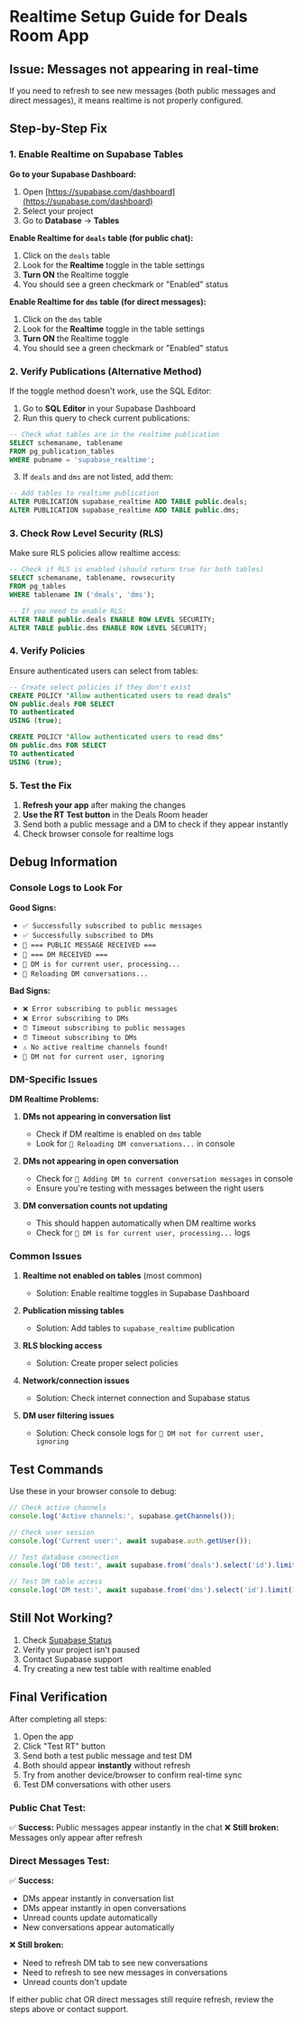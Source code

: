 # Realtime Setup Guide for Deals Room App

## Issue: Messages not appearing in real-time

If you need to refresh to see new messages (both public messages and direct messages), it means realtime is not properly configured.

## Step-by-Step Fix

### 1. Enable Realtime on Supabase Tables

**Go to your Supabase Dashboard:**

1. Open [https://supabase.com/dashboard](https://supabase.com/dashboard)
2. Select your project
3. Go to **Database** → **Tables**

**Enable Realtime for `deals` table (for public chat):**
1. Click on the `deals` table
2. Look for the **Realtime** toggle in the table settings
3. **Turn ON** the Realtime toggle
4. You should see a green checkmark or "Enabled" status

**Enable Realtime for `dms` table (for direct messages):**
1. Click on the `dms` table  
2. Look for the **Realtime** toggle in the table settings
3. **Turn ON** the Realtime toggle
4. You should see a green checkmark or "Enabled" status

### 2. Verify Publications (Alternative Method)

If the toggle method doesn't work, use the SQL Editor:

1. Go to **SQL Editor** in your Supabase Dashboard
2. Run this query to check current publications:

```sql
-- Check what tables are in the realtime publication
SELECT schemaname, tablename 
FROM pg_publication_tables 
WHERE pubname = 'supabase_realtime';
```

3. If `deals` and `dms` are not listed, add them:

```sql
-- Add tables to realtime publication
ALTER PUBLICATION supabase_realtime ADD TABLE public.deals;
ALTER PUBLICATION supabase_realtime ADD TABLE public.dms;
```

### 3. Check Row Level Security (RLS)

Make sure RLS policies allow realtime access:

```sql
-- Check if RLS is enabled (should return true for both tables)
SELECT schemaname, tablename, rowsecurity 
FROM pg_tables 
WHERE tablename IN ('deals', 'dms');

-- If you need to enable RLS:
ALTER TABLE public.deals ENABLE ROW LEVEL SECURITY;
ALTER TABLE public.dms ENABLE ROW LEVEL SECURITY;
```

### 4. Verify Policies

Ensure authenticated users can select from tables:

```sql
-- Create select policies if they don't exist
CREATE POLICY "Allow authenticated users to read deals" 
ON public.deals FOR SELECT 
TO authenticated 
USING (true);

CREATE POLICY "Allow authenticated users to read dms" 
ON public.dms FOR SELECT 
TO authenticated 
USING (true);
```

### 5. Test the Fix

1. **Refresh your app** after making the changes
2. **Use the RT Test button** in the Deals Room header
3. Send both a public message and a DM to check if they appear instantly
4. Check browser console for realtime logs

## Debug Information

### Console Logs to Look For

**Good Signs:**
- `✅ Successfully subscribed to public messages`
- `✅ Successfully subscribed to DMs`
- `🎉 === PUBLIC MESSAGE RECEIVED ===`
- `💬 === DM RECEIVED ===`
- `💬 DM is for current user, processing...`
- `🔄 Reloading DM conversations...`

**Bad Signs:**
- `❌ Error subscribing to public messages`
- `❌ Error subscribing to DMs`
- `⏰ Timeout subscribing to public messages`
- `⏰ Timeout subscribing to DMs`
- `⚠️ No active realtime channels found!`
- `💬 DM not for current user, ignoring`

### DM-Specific Issues

**DM Realtime Problems:**
1. **DMs not appearing in conversation list**
   - Check if DM realtime is enabled on `dms` table
   - Look for `🔄 Reloading DM conversations...` in console

2. **DMs not appearing in open conversation**
   - Check for `💬 Adding DM to current conversation messages` in console
   - Ensure you're testing with messages between the right users

3. **DM conversation counts not updating**
   - This should happen automatically when DM realtime works
   - Check for `💬 DM is for current user, processing...` logs

### Common Issues

1. **Realtime not enabled on tables** (most common)
   - Solution: Enable realtime toggles in Supabase Dashboard

2. **Publication missing tables**
   - Solution: Add tables to `supabase_realtime` publication

3. **RLS blocking access**
   - Solution: Create proper select policies

4. **Network/connection issues**
   - Solution: Check internet connection and Supabase status

5. **DM user filtering issues**
   - Solution: Check console logs for `💬 DM not for current user, ignoring`

## Test Commands

Use these in your browser console to debug:

```javascript
// Check active channels
console.log('Active channels:', supabase.getChannels());

// Check user session
console.log('Current user:', await supabase.auth.getUser());

// Test database connection
console.log('DB test:', await supabase.from('deals').select('id').limit(1));

// Test DM table access
console.log('DM test:', await supabase.from('dms').select('id').limit(1));
```

## Still Not Working?

1. Check [Supabase Status](https://status.supabase.com/)
2. Verify your project isn't paused
3. Contact Supabase support
4. Try creating a new test table with realtime enabled

## Final Verification

After completing all steps:

1. Open the app
2. Click "Test RT" button
3. Send both a test public message and test DM
4. Both should appear **instantly** without refresh
5. Try from another device/browser to confirm real-time sync
6. Test DM conversations with other users

### Public Chat Test:
✅ **Success:** Public messages appear instantly in the chat
❌ **Still broken:** Messages only appear after refresh

### Direct Messages Test:
✅ **Success:** 
- DMs appear instantly in conversation list
- DMs appear instantly in open conversations  
- Unread counts update automatically
- New conversations appear automatically

❌ **Still broken:**
- Need to refresh DM tab to see new conversations
- Need to refresh to see new messages in conversations
- Unread counts don't update

If either public chat OR direct messages still require refresh, review the steps above or contact support. 